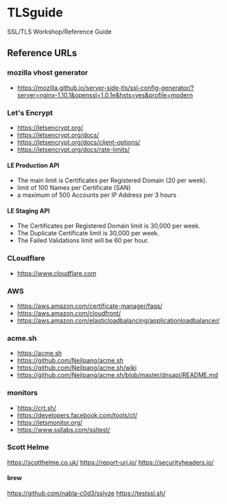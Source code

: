 # TLSguide
SSL/TLS Workshop/Reference Guide






## Reference URLs
### mozilla vhost generator
- https://mozilla.github.io/server-side-tls/ssl-config-generator/?server=nginx-1.10.1&openssl=1.0.1e&hsts=yes&profile=modern

### Let's Encrypt
- https://letsencrypt.org/
- https://letsencrypt.org/docs/
- https://letsencrypt.org/docs/client-options/
- https://letsencrypt.org/docs/rate-limits/
#### LE Production API
- The main limit is Certificates per Registered Domain (20 per week). 
- limit of 100 Names per Certificate (SAN)
- a maximum of 500 Accounts per IP Address per 3 hours
#### LE Staging API
- The Certificates per Registered Domain limit is 30,000 per week.
- The Duplicate Certificate limit is 30,000 per week.
- The Failed Validations limit will be 60 per hour.

### CLoudflare
- https://www.cloudflare.com

### AWS
- https://aws.amazon.com/certificate-manager/faqs/
- https://aws.amazon.com/cloudfront/
- https://aws.amazon.com/elasticloadbalancing/applicationloadbalancer/

### acme.sh
- https://acme.sh
- https://github.com/Neilpang/acme.sh
- https://github.com/Neilpang/acme.sh/wiki
- https://github.com/Neilpang/acme.sh/blob/master/dnsapi/README.md


### monitors
- https://crt.sh/
- https://developers.facebook.com/tools/ct/
- https://letsmonitor.org/
- https://www.ssllabs.com/ssltest/

### Scott Helme
https://scotthelme.co.uk/
https://report-uri.io/
https://securityheaders.io/

#### brew
https://github.com/nabla-c0d3/sslyze
https://testssl.sh/





